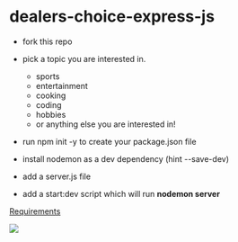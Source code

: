 # dealers-choice-express-js

- fork this repo

- pick a topic you are interested in.
  - sports
  - entertainment
  - cooking
  - coding
  - hobbies
  - or anything else you are interested in!
  
- run npm init -y to create your package.json file
- install nodemon as a dev dependency (hint --save-dev)
- add a server.js file
- add a start:dev script which will run **nodemon server**


<a href='https://github.com/FullstackAcademy/dealers-choice-express-js/blob/main/checklist.txt'>Requirements</a>


<img src='https://github.com/FullstackAcademy/dealers-choice-express-js/blob/main/Screen%20Shot%202022-05-06%20at%207.48.12%20AM.png' />

